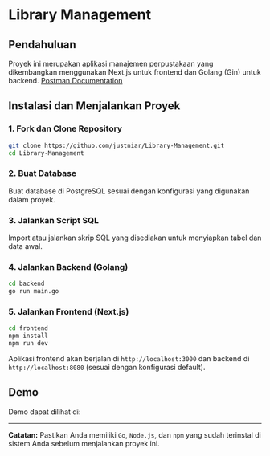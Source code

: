 # Library Management

## Pendahuluan
Proyek ini merupakan aplikasi manajemen perpustakaan yang dikembangkan menggunakan Next.js untuk frontend dan Golang (Gin) untuk backend. [Postman Documentation](https://documenter.getpostman.com/view/33048335/2sAYkGLzhP)

## Instalasi dan Menjalankan Proyek

### 1. Fork dan Clone Repository
```sh
git clone https://github.com/justniar/Library-Management.git
cd Library-Management
```

### 2. Buat Database
Buat database di PostgreSQL sesuai dengan konfigurasi yang digunakan dalam proyek.

### 3. Jalankan Script SQL
Import atau jalankan skrip SQL yang disediakan untuk menyiapkan tabel dan data awal.

### 4. Jalankan Backend (Golang)
```sh
cd backend
go run main.go
```

### 5. Jalankan Frontend (Next.js)
```sh
cd frontend
npm install
npm run dev
```

Aplikasi frontend akan berjalan di `http://localhost:3000` dan backend di `http://localhost:8080` (sesuai dengan konfigurasi default).

## Demo
Demo dapat dilihat di:
<!-- [Tautan Demo](#)  -->

---
**Catatan:** Pastikan Anda memiliki `Go`, `Node.js`, dan `npm` yang sudah terinstal di sistem Anda sebelum menjalankan proyek ini.
